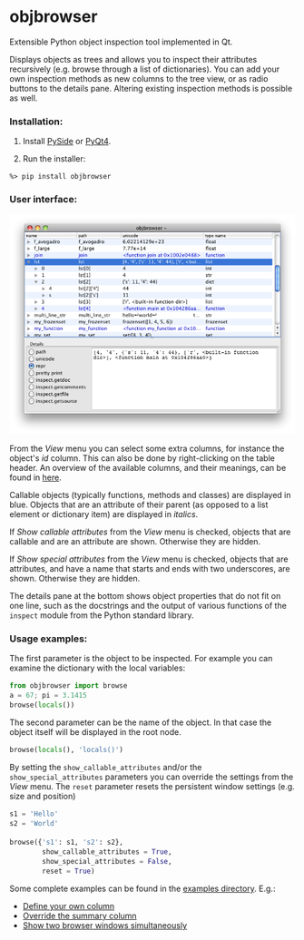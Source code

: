 objbrowser
==========

Extensible Python object inspection tool implemented in Qt.

Displays objects as trees and allows you to inspect their attributes
recursively (e.g. browse through a list of dictionaries). You can add 
your own inspection methods as new columns to the tree view, or as radio buttons
to the details pane. Altering existing inspection methods is possible as well.


### Installation:

1.	Install
	    [PySide](http://wiki.qt.io/Category:LanguageBindings::PySide::Downloads)
    or
	    [PyQt4](https://www.riverbankcomputing.com/software/pyqt/download).

2.	Run the installer:
```
%> pip install objbrowser
```

### User interface:

![objbrowser screen shot](screen_shot.png)


From the _View_ menu you can select some extra columns, for instance the 
object's _id_ column. This can also be done by right-clicking on the table
header. An overview of the available columns, and their meanings, can be
found in [here](columns.md).

Callable objects (typically functions, methods and classes) are displayed
in blue. Objects that are an attribute of their parent (as opposed to a
list element or dictionary item) are displayed in _italics_.

If _Show callable attributes_ from the _View_ menu is checked, objects
that are callable and are an attribute are shown. Otherwise they are hidden.

If _Show special attributes_ from the _View_ menu is checked, objects
that are attributes, and have a name that starts and ends with two
underscores, are shown. Otherwise they are hidden.

The details pane at the bottom shows object properties that do not fit
on one line, such as the docstrings and the output of various functions 
of the `inspect` module from the Python standard library.


### Usage examples:

The first parameter is the object to be inspected. For example you can 
examine the dictionary with the local variables:

```Python
from objbrowser import browse
a = 67; pi = 3.1415 
browse(locals())
```

The second parameter can be the name of the object. In that case the object
itself will be displayed in the root node.

```Python
browse(locals(), 'locals()')
```

By setting the `show_callable_attributes` and/or the `show_special_attributes`
parameters you can override the settings from the _View_ menu. The `reset`
parameter resets the persistent window settings (e.g. size and position)

```Python
s1 = 'Hello'
s2 = 'World'

browse({'s1': s1, 's2': s2}, 
        show_callable_attributes = True,
        show_special_attributes = False, 
        reset = True)
```

Some complete examples can be found in the [examples directory](examples). E.g.:

* [Define your own column](examples/simple_add_column.py)
* [Override the summary column](examples/override_summary.py)
* [Show two browser windows simultaneously](examples/modules.py)
